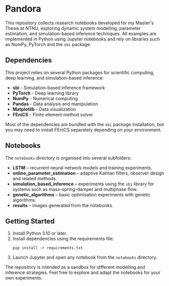 # Pandora

This repository collects research notebooks developed for my Master's Thesis at NTNU, exploring dynamic system modelling, parameter estimation, and simulation-based inference techniques. All examples are implemented in Python using Jupyter notebooks and rely on libraries such as NumPy, PyTorch and the `sbi` package.

## Dependencies

This project relies on several Python packages for scientific computing, deep learning, and simulation-based inference:

- **sbi** - Simulation-based inference framework
- **PyTorch** - Deep learning library
- **NumPy** - Numerical computing
- **Pandas** - Data analysis and manipulation
- **Matplotlib** - Data visualization
- **FEniCS** - Finite element method solver

Most of the dependencies are bundled with the `sbi` package installation, but you may need to install FEniCS separately depending on your environment.

## Notebooks

The `notebooks` directory is organised into several subfolders:

- **LSTM** – recurrent neural network models and training experiments.
- **online_parameter_estimation** – adaptive Kalman filters, observer design and related methods.
- **simulation_based_inference** – experiments using the `sbi` library for systems such as mass–spring–damper and multiphase flow.
- **genetic_algorithms** – basic optimisation experiments with genetic algorithms.
- **results** – images generated from the notebooks.

## Getting Started

1. Install Python 3.10 or later.
2. Install dependencies using the requirements file:
   ```
   pip install -r requirements.txt
   ```
3. Launch Jupyter and open any notebook from the `notebooks` directory.

The repository is intended as a sandbox for different modelling and inference strategies. Feel free to explore and adapt the notebooks for your own experiments.
